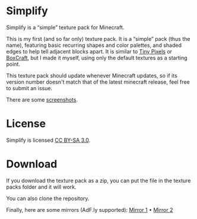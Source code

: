 Simplify
========

Simplify is a “simple” texture pack for Minecraft.

This is my first (and so far only) texture pack. It is a “simple” pack (thus the name), featuring basic recurring shapes and color palettes, and shaded edges to help tell adjacent blocks apart. It is similar to [Tiny Pixels][] or [BoxCraft][], but I made it myself, using only the default textures as a starting point.

[Tiny Pixels]: http://www.minecrafttexturepacks.com/tiny-pixels/ (MinecraftTexturePacks.com: Tiny Pixels)
[BoxCraft]: http://www.minecraftforum.net/topic/381855-16x110-boxcraft-v4-over-28000-downloads/ (Minecraft Forum: BoxCraft)

This texture pack should update whenever Minecraft updates, so if its version number doesn't match that of the latest minecraft release, feel free to submit an issue.

There are some [screenshots][].

[screenshots]: http://fenhl.net/mc/simplify (FenuSrv: Simplify: Screenshots)

License
=======

Simplify is licensed [CC BY-SA 3.0][].

[CC BY-SA 3.0]: http://creativecommons.org/licenses/by-sa/3.0/ (Creative Commons: BY-SA 3.0)

Download
========

If you download the texture pack as a zip, you can put the file in the texture packs folder and it will work.

You can also clone the repository.

Finally, here are some mirrors (AdF.ly supported): [Mirror 1][FenuSrv] • [Mirror 2][Dropbox]

[FenuSrv]: http://adf.ly/CVaNk (AdF.ly: FenuSrv: Simplify)
[Dropbox]: http://adf.ly/CdDBh (AdF.ly: Dropbox: Fenhl: Simplify)
